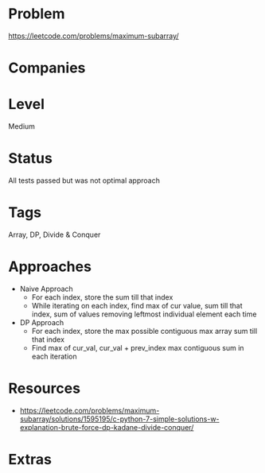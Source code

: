 # Problem

https://leetcode.com/problems/maximum-subarray/

# Companies

# Level

Medium

# Status

All tests passed but was not optimal approach

# Tags

Array, DP, Divide & Conquer

# Approaches

- Naive Approach
  - For each index, store the sum till that index
  - While iterating on each index, find max of cur value, sum till that index, sum of values removing leftmost individual element each time
- DP Approach
  - For each index, store the max possible contiguous max array sum till that index
  - Find max of cur_val, cur_val + prev_index max contiguous sum in each iteration

# Resources

- https://leetcode.com/problems/maximum-subarray/solutions/1595195/c-python-7-simple-solutions-w-explanation-brute-force-dp-kadane-divide-conquer/

# Extras
